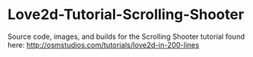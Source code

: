 Love2d-Tutorial-Scrolling-Shooter
=================================

Source code, images, and builds for the Scrolling Shooter tutorial found here: http://osmstudios.com/tutorials/love2d-in-200-lines